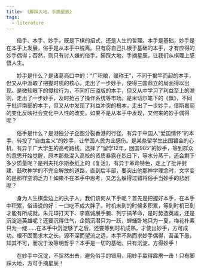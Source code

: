```yaml
---
title: 《脚踩大地，手摘星辰》
tags:
  - literature
---
```


　　俗手、本手、妙手，既是下棋的招式，还是人生的哲理。本手是基础，妙手是在本手上发展，俗手是从本手中脱离。只有将自己扎根于基础的本手，才有应得的妙手偶得；否然，则只有讨人嫌的俗手。脚踩大地，手摘星辰，让我们从棋理上感悟人生。
　　

　　妙手是什么？是诸葛亮口中的：“广积粮，缓称王”，不同于揭竿而起的本手，但又从中汲取了把握时机的核心，走出了一步妙手，使得三国鼎立的局面得以出现。是微软眼下的侵权行为，不同打压盗版的本手，但又从中学习了利益至上的准则，走出了一步妙手，及时抢占了操作系统等市场。是米切尔笔下的《飘》，不同于批评南部的本手，但又从中发现了利益冲突的根本，走出了一步妙手，借斯嘉丽的变化反映社会变化中人性的改变。如果不是从本手中发现，又何来的妙手偶得呢？
　　

　　俗手是什么？是港独分子企图分裂香港的行径，有异于中国人“爱国情怀”的本手，转投了“自由主义”的妙手，让举国人民为此感伤。是某些留学生出国镀金的心机，有异于广大学生的高考路线，选择了“留学12年，回国985”的妙手，等到群众的意思开始觉醒，原本那些混入高校的资质暴露在烈日下，等水分蒸干，还会剩下多少质量呢？是列夫托尔斯泰纸上的《复活》，有异于革命特色，走上了批评封建、鼓吹神学的不完全解放的道路，直到后半部，要突出他那神学理念时，文字变的是那样空洞乏力！如果不在本手中思考，又怎么躲得过错将俗手当妙手的悲剧呢？
　　

　　身为人生棋盘边上的执子人，我们该何从下手呢？首先是把握好本手，在本手中积累，俗话说的好：一口吃不成大胖子。时机未到的时候多积累，等到时机已到才能有所成就。朱元璋打天下、李嘉诚展手腕、列宁搞革命，是时势造英雄，还是沉淀造英雄呢？还要沉得住气，企鹅沉潜只为一跃，蝉蛹卧地只为一夏，梅花朴素只为一绽……在本手中沉淀够了之后，还要等到时机成熟，才使出妙手，方可成功。根不固而求木之长，源不深而望流之远，本手不熟而求妙手偶得，吾虽下愚，知其不可，而况于汝等明哲乎？本手是一切的基础，只有沉淀，方得妙手！
　　

　　在妙手中沉淀，不贸然出击，避免俗手的错用，用妙手赢得霹雳一击！只有脚踩大地，方可手摘星辰！